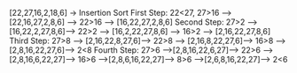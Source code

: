 [22,27,16,2,18,6] -> Insertion Sort
First Step:  22<27, 27>16 --> [22,16,27,2,8,6] --> 22>16 --> [16,22,27,2,8,6]
Second Step: 27>2 --> [16,22,2,27,8,6]--> 22>2 --> [16,2,22,27,8,6] --> 16>2 --> [2,16,22,27,8,6]
Third Step: 27>8 --> [2,16,22,8,27,6]--> 22>8 --> [2,16,8,22,27,6]--> 16>8 -->[2,8,16,22,27,6]--> 2<8 
Fourth Step: 27>6 -->[2,8,16,22,6,27]--> 22>6 -->[2,8,16,6,22,27]--> 16>6 -->[2,8,6,16,22,27]--> 8>6 -->[2,6,8,16,22,27]--> 2<6

